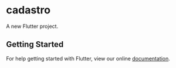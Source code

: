 # cadastro

A new Flutter project.

## Getting Started

For help getting started with Flutter, view our online
[documentation](https://flutter.io/).
